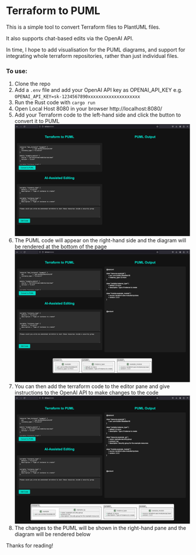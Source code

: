 # Terraform to PUML

This is a simple tool to convert Terraform files to PlantUML files.

It also supports chat-based edits via the OpenAI API.

In time, I hope to add visualisation for the PUML diagrams, 
and support for integrating whole terraform repositories, rather than just individual files.

### To use:

1. Clone the repo
2. Add a `.env` file and add your OpenAI API key as OPENAI_API_KEY e.g. `OPENAI_API_KEY=sk-1234567890xxxxxxxxxxxxxxxxxxxx`
3. Run the Rust code with `cargo run`
4. Open Local Host 8080 in your browser http://localhost:8080/
5. Add your Terraform code to the left-hand side and click the button to convert it to PUML ![step1](images/step1.png)
6. The PUML code will appear on the right-hand side and the diagram will be rendered at the bottom of the page ![step2](images/step2.png)
7. You can then add the terraform code to the editor pane and give instructions to the OpenAI API to make changes to the code ![step3](images/step3.png)
8. The changes to the PUML will be shown in the right-hand pane and the diagram will be rendered below

Thanks for reading!

